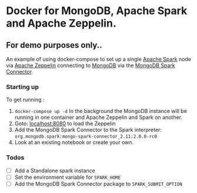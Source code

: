 # Docker for MongoDB, Apache Spark and Apache Zeppelin.

## For demo purposes only..

An example of using docker-compose to set up a single [Apache Spark](http://spark.apache.org/) node via [Apache Zeppelin](http://zeppelin.apache.org/) connecting to [MongoDB](https://www.mongodb.com/) via the [MongoDB Spark Connector](https://github.com/mongodb/mongo-spark).

### Starting up 

To get running :

 1. `docker-compose up -d`
    In the background the MongoDB instance will be running in one container and Apache Zeppelin and Spark on another.
 2. Goto: [localhost:8080](http://localhost:8080) to load the Zeppelin
 3. Add the MongoDB Spark Connector to the Spark interpreter: `org.mongodb.spark:mongo-spark-connector_2.11:2.0.0-rc0`
 4. Look at an existing notebook or create your own.


### Todos

  - [ ] Add a Standalone spark instance
  - [ ] Set the environment variable for `SPARK_HOME`
  - [ ] Add the MongoDB Spark Connector package to `SPARK_SUBMIT_OPTION`
